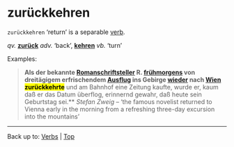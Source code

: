 # zurückkehren

`zurückkehren` ‘return’ is a separable [verb](../../index.md).

*qv.* **[zurück](../../../adverbs/z/zu/zurueck.md)** *adv.* ‘back’, **[kehren](../../k/ke/kehren.md)** *vb.* ‘turn’

Examples:

> **Als der bekannte [Romanschriftsteller](../../../nouns/r/ro/Romanschriftsteller.md) R. [frühmorgens](../../../adverbs/f/fr/fruehmorgens.md) von dreitägigem erfrischendem [Ausflug](../../../nouns/a/au/Ausflug.md) ins Gebirge [wieder](../../../adverbs/w/wi/wieder.md) nach [Wien](../../../nouns/w/wi/Wien.md) <mark>zurückkehrte</mark>** und am Bahnhof eine Zeitung kaufte, wurde er, kaum daß er das Datum überflog, erinnernd gewahr, daß heute sein Geburtstag sei.**  *Stefan Zweig* – ‘the famous novelist returned to Vienna early in the morning from a refreshing three-day excursion into the mountains’

----

Back up to: [Verbs](../../index.md) | [Top](../../../index.md)
